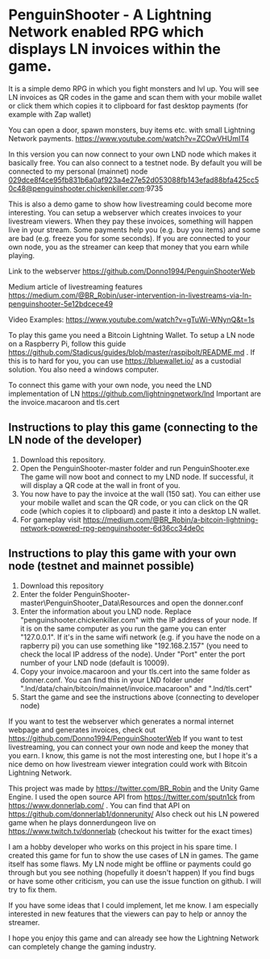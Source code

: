 # PenguinShooter - A Lightning Network enabled RPG which displays LN invoices within the game.
It is a simple demo RPG in which you fight monsters and lvl up.
You will see LN invoices as QR codes in the game and scan them with your mobile wallet or click them which copies it to clipboard for fast desktop payments (for example with Zap wallet)


You can open a door, spawn monsters, buy items etc. with small Lightning Network payments.
https://www.youtube.com/watch?v=ZCOwVHUmIT4

In this version you can now connect to your own LND node which makes it basically free. You can also connect to a testnet node.
By default you will be connected to my personal (mainnet) node 029dce8f4ce95fb831b6a0af923a4e27e52d053088fb143efad88bfa425cc50c48@penguinshooter.chickenkiller.com:9735

This is also a demo game to show how livestreaming could become more interesting.
You can setup a webserver which creates invoices to your livestream viewers.
When they pay these invoices, something will happen live in your stream. Some payments help you (e.g. buy you items) and some are bad (e.g. freeze you for some seconds). If you are connected to your own node, you as the streamer can keep that money that you earn while playing.

Link to the webserver https://github.com/Donno1994/PenguinShooterWeb

Medium article of livestreaming features https://medium.com/@BR_Robin/user-intervention-in-livestreams-via-ln-penguinshooter-5e12bdcece49

Video Examples: https://www.youtube.com/watch?v=gTuWi-WNynQ&t=1s


To play this game you need a Bitcoin Lightning Wallet. To setup a LN node on a Raspberry Pi, follow this guide https://github.com/Stadicus/guides/blob/master/raspibolt/README.md .
If this is to hard for you, you can use https://bluewallet.io/ as a custodial solution.
You also need a windows computer.

To connect this game with your own node, you need the LND implementation of LN https://github.com/lightningnetwork/lnd
Important are the invoice.macaroon and tls.cert



## Instructions to play this game (connecting to the LN node of the developer)

1. Download this repository.
2. Open the PenguinShooter-master folder and run PenguinShooter.exe
The game will now boot and connect to my LND node. If successful, it will display a QR code at the wall in front of you.
3. You now have to pay the invoice at the wall (150 sat). You can either use your mobile wallet and scan the QR code, or you can click on the QR code (which copies it to clipboard) and paste it into a desktop LN wallet.
4. For gameplay visit https://medium.com/@BR_Robin/a-bitcoin-lightning-network-powered-rpg-penguinshooter-6d36cc34de0c

## Instructions to play this game with your own node (testnet and mainnet possible)
1. Download this repository
2. Enter the folder PenguinShooter-master\PenguinShooter_Data\Resources and open the donner.conf
3. Enter the information about you LND node. Replace "penguinshooter.chickenkiller.com" with the IP address of your node. If it is on the same computer as you run the game you can enter "127.0.0.1". If it's in the same wifi network (e.g. if you have the node on a rapberry pi) you can use something like "192.168.2.157" (you need to check the local IP address of the node). Under "Port" enter the port number of your LND node (default is 10009).
4. Copy your invoice.macaroon and your tls.cert into the same folder as donner.conf. You can find this in your LND folder under ".lnd/data/chain/bitcoin/mainnet/invoice.macaroon" and ".lnd/tls.cert"
5. Start the game and see the instructions above (connecting to developer node)

If you want to test the webserver which generates a normal internet webpage and generates invoices, check out https://github.com/Donno1994/PenguinShooterWeb
If you want to test livestreaming, you can connect your own node and keep the money that you earn.
I know, this game is not the most interesting one, but I hope it's a nice demo on how livestream viewer integration could work with Bitcoin Lightning Network.

This project was made by https://twitter.com/BR_Robin and the Unity Game Engine.
I used the open source API from https://twitter.com/sputn1ck from https://www.donnerlab.com/ . You can find that API on https://github.com/donnerlab1/donnerunity/
Also check out his LN powered game when he plays donnerdungeon live on https://www.twitch.tv/donnerlab (checkout his twitter for the exact times)

I am a hobby developer who works on this project in his spare time. I created this game for fun to show the use cases of LN in games.
The game itself has some flaws. My LN node might be offline or payments could go through but you see nothing (hopefully it doesn't happen)
If you find bugs or have some other criticism, you can use the issue function on github. I will try to fix them.

If you have some ideas that I could implement, let me know.
I am especially interested in new features that the viewers can pay to help or annoy the streamer.

I hope you enjoy this game and can already see how the Lightning Network can completely change the gaming industry.
